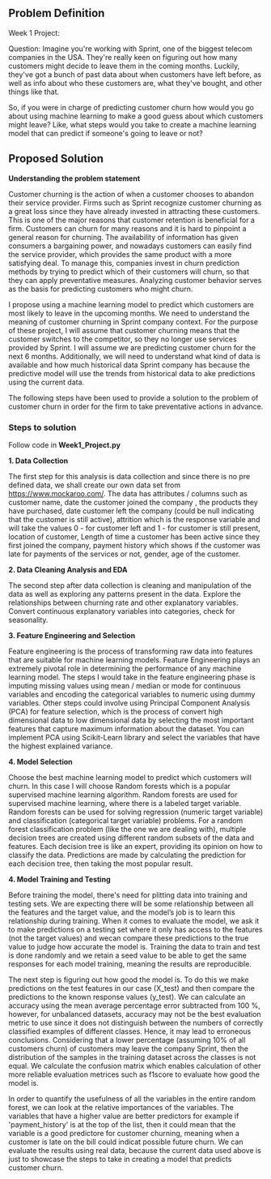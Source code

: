 ## Problem Definition

Week 1 Project:

Question: Imagine you're working with Sprint, one of the biggest telecom companies in the USA. They're really keen on figuring out how many customers might decide to leave them in the coming months. Luckily, they've got a bunch of past data about when customers have left before, as well as info about who these customers are, what they've bought, and other things like that.

So, if you were in charge of predicting customer churn how would you go about using machine learning to make a good guess about which customers might leave? Like, what steps would you take to create a machine learning model that can predict if someone's going to leave or not?

## Proposed Solution

**Understanding the problem statement**

Customer churning is the action of when a customer chooses to abandon their service provider. Firms such as Sprint recognize customer churning as a great loss since they have already invested in attracting these customers. This is one of the major reasons that customer retention is beneficial for a firm. Customers can churn for many reasons and it is hard to pinpoint a general reason for churning. The availability of information has given consumers a bargaining power, and nowadays customers can easily find the service provider, which provides the same product with a more satisfying deal.
To manage this, companies invest in churn prediction methods by trying to predict which of their customers
will churn, so that they can apply preventative measures. Analyzing customer behavior serves as the basis for predicting customers who might churn.

I propose using a machine learning model to predict which customers are most likely to leave in the upcoming months. We need to understand the meaning of customer churning in Sprint company context. For the purpose of these project, I will assume that customer churning means that the customer switches to the competitor, so they no longer use services provided by Sprint. I will assume we are predicting customer churn for the next 6 months. Additionally, we will need to understand what kind of data is available and how much historical data Sprint company has because the predictive model will use the trends from historical data to ake predictions using the current data.

The following steps have been used to provide a solution to the problem of customer churn in order for the firm to take preventative actions in advance.

### Steps to solution

Follow code in __Week1_Project.py__

**1. Data Collection**

The first step for this analysis is data collection and since there is no pre defined data, we shall create our own data set from https://www.mockaroo.com/.
The data has attributes / columns such as customer name, date the customer joined the company , the products they have purchased, date customer left the company (could be null indicating that the customer is still active), attrition which is the response variable and will take the values 0 - for customer left and 1 - for customer is still present, location of customer, Length of time a customer has been active since they first joined the company, payment history which shows if the customer was late for payments of the services or not, gender, age of the customer.

**2. Data Cleaning Analysis and EDA**

The second step after data collection is cleaning and manipulation of the data as well as exploring any patterns present in the data. Explore the relationships between churning rate and other explanatory variables. Convert continuous explanatory variables into categories, check for seasonality.

**3. Feature Engineering and Selection**

Feature engineering is the process of transforming raw data into features that are suitable for machine learning models. Feature Engineering plays an extremely pivotal role in determining the performance of any machine learning model. The steps I would take in the feature engineering phase is imputing missing values using mean / median or mode for continuous variables and encoding the categorical variables to numeric using  dummy variables. Other steps could involve using Principal Component Analysis (PCA) for feature selection, which is the process of convert high dimensional data to low dimensional data by selecting the most important features that capture maximum information about the dataset. You can implement PCA using 
Scikit-Learn library and select the variables that have the highest explained variance.

**4. Model Selection**

Choose the best machine learning model to predict which customers will churn. In this case I will choose Random forests which is a popular supervised machine learning algorithm. Random forests are used for supervised machine learning, where there is a labeled target variable.
Random forests can be used for solving regression (numeric target variable) and classification (categorical target variable) problems.
For a random forest classification problem (like the one we are dealing with), multiple decision trees are created using different random subsets of the data and features. Each decision tree is like an expert, providing its opinion on how to classify the data. Predictions are made by calculating the prediction for each decision tree, then taking the most popular result. 


**4. Model Training and Testing**

Before training the model, there's need for plitting data into training and testing sets. We are expecting there will be some relationship between all the features and the target value, and the model’s job is to learn this relationship during training. When it comes to evaluate the model, we ask it to make predictions on a testing set where it only has access to the features (not the target values) and  wecan compare these predictions to the true value to judge how accurate the model is. Training the data to train and test is done randomly and we retain a seed value to be able to get the same responses for each model training, meaning the results are reproducible.

The next step is figuring out how good the model is. To do this we make predictions on the test features in our case (X_test) and then compare the predictions to the known response values (y_test).
We can calculate an accuracy using the mean average percentage error subtracted from 100 %, however, for unbalanced datasets, accuracy may not be the best evaluation metric to use  since it does not distinguish between the numbers of correctly classified examples of different classes. Hence, it may lead to erroneous conclusions. Considering that a lower percentage (assuming 10% of all customers churn) of customers may leave the company Sprint, then the distribution of the samples in the training dataset across the classes is not equal. We calculate the confusion matrix which enables calculation of other  more reliable evaluation metrices such as f1score to evaluate how good the model is.

In order to quantify the usefulness of all the variables in the entire random forest, we can look at the relative importances of the variables. The variables that have a higher value are better predictors for example if 'payment_history' is at the top of the list, then it could mean that the variable is a good predictore for customer churning, meaning when a customer is late on the bill could indicat possible future churn. We can evaluate the results using real data, because the current data used above is just to showcase the steps to take in creating a model that predicts customer churn.

